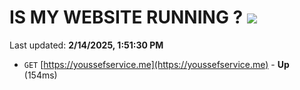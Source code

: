 # IS MY WEBSITE RUNNING ? [![](https://img.shields.io/static/v1?label=Sponsor&message=%E2%9D%A4&logo=GitHub&color=%23fe8e86)](https://github.com/sponsors/Youssef-Lehmam)

Last updated: **2/14/2025, 1:51:30 PM**

- `GET` [https://youssefservice.me](https://youssefservice.me) - **Up** (154ms)
